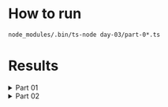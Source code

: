 # How to run

```
node_modules/.bin/ts-node day-03/part-0*.ts
```

# Results

<details>
<summary>Part 01</summary>

532445
</details>

<details>
<summary>Part 02</summary>

79842967
</details>
